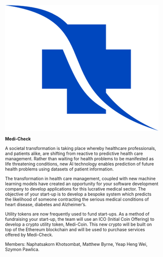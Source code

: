 <p align="center">
  <img src="https://github.com/MattDB101/group-project/blob/main/extras/logo/logo-mediCheck.png">
</p>

**Medi-Check**

A societal transformation is taking place whereby healthcare professionals, and patients alike, are shifting from reactive
to predictive health care management. Rather than waiting for health problems to be manifested as life threatening
conditions, new AI technology enables prediction of future health problems using datasets of patient information.

The transformation in health care management, coupled with new machine learning models have created an opportunity
for your software development company to develop applications for this lucrative medical sector. The objective of your
start-up is to develop a bespoke system which predicts the likelihood of someone contracting the serious medical
conditions of heart disease, diabetes and Alzheimer’s.

Utility tokens are now frequently used to fund start-ups. As a method of fundraising your start-up, the team will use an
ICO (Initial Coin Offering) to develop a crypto utility token, Medi-Coin. This new crypto will be built on top of the
Ethereum blockchain and will be used to purchase services offered by Medi-Check.


Members:
Naphatsakorn Khotsombat,
Matthew Byrne,
Yeap Heng Wei,
Szymon Pawlica.
